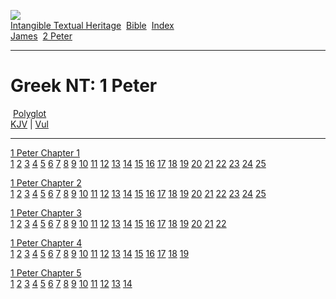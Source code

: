 [![](../../cdshop/ithlogo.png)](../../index)  
[Intangible Textual Heritage](../../index)  [Bible](../index) 
[Index](index)   
[James](jam)  [2 Peter](pe2)

------------------------------------------------------------------------

# Greek NT: 1 Peter

 [Polyglot](../poly/pe1)  
[KJV](../kjv/pe1) \| [Vul](../vul/pe1)

------------------------------------------------------------------------

[1 Peter Chapter 1](pe1001)  
[1](pe1001.htm#001) [2](pe1001.htm#002) [3](pe1001.htm#003)
[4](pe1001.htm#004) [5](pe1001.htm#005) [6](pe1001.htm#006)
[7](pe1001.htm#007) [8](pe1001.htm#008) [9](pe1001.htm#009)
[10](pe1001.htm#010) [11](pe1001.htm#011) [12](pe1001.htm#012)
[13](pe1001.htm#013) [14](pe1001.htm#014) [15](pe1001.htm#015)
[16](pe1001.htm#016) [17](pe1001.htm#017) [18](pe1001.htm#018)
[19](pe1001.htm#019) [20](pe1001.htm#020) [21](pe1001.htm#021)
[22](pe1001.htm#022) [23](pe1001.htm#023) [24](pe1001.htm#024)
[25](pe1001.htm#025)

[1 Peter Chapter 2](pe1002)  
[1](pe1002.htm#001) [2](pe1002.htm#002) [3](pe1002.htm#003)
[4](pe1002.htm#004) [5](pe1002.htm#005) [6](pe1002.htm#006)
[7](pe1002.htm#007) [8](pe1002.htm#008) [9](pe1002.htm#009)
[10](pe1002.htm#010) [11](pe1002.htm#011) [12](pe1002.htm#012)
[13](pe1002.htm#013) [14](pe1002.htm#014) [15](pe1002.htm#015)
[16](pe1002.htm#016) [17](pe1002.htm#017) [18](pe1002.htm#018)
[19](pe1002.htm#019) [20](pe1002.htm#020) [21](pe1002.htm#021)
[22](pe1002.htm#022) [23](pe1002.htm#023) [24](pe1002.htm#024)
[25](pe1002.htm#025)

[1 Peter Chapter 3](pe1003)  
[1](pe1003.htm#001) [2](pe1003.htm#002) [3](pe1003.htm#003)
[4](pe1003.htm#004) [5](pe1003.htm#005) [6](pe1003.htm#006)
[7](pe1003.htm#007) [8](pe1003.htm#008) [9](pe1003.htm#009)
[10](pe1003.htm#010) [11](pe1003.htm#011) [12](pe1003.htm#012)
[13](pe1003.htm#013) [14](pe1003.htm#014) [15](pe1003.htm#015)
[16](pe1003.htm#016) [17](pe1003.htm#017) [18](pe1003.htm#018)
[19](pe1003.htm#019) [20](pe1003.htm#020) [21](pe1003.htm#021)
[22](pe1003.htm#022)

[1 Peter Chapter 4](pe1004)  
[1](pe1004.htm#001) [2](pe1004.htm#002) [3](pe1004.htm#003)
[4](pe1004.htm#004) [5](pe1004.htm#005) [6](pe1004.htm#006)
[7](pe1004.htm#007) [8](pe1004.htm#008) [9](pe1004.htm#009)
[10](pe1004.htm#010) [11](pe1004.htm#011) [12](pe1004.htm#012)
[13](pe1004.htm#013) [14](pe1004.htm#014) [15](pe1004.htm#015)
[16](pe1004.htm#016) [17](pe1004.htm#017) [18](pe1004.htm#018)
[19](pe1004.htm#019)

[1 Peter Chapter 5](pe1005)  
[1](pe1005.htm#001) [2](pe1005.htm#002) [3](pe1005.htm#003)
[4](pe1005.htm#004) [5](pe1005.htm#005) [6](pe1005.htm#006)
[7](pe1005.htm#007) [8](pe1005.htm#008) [9](pe1005.htm#009)
[10](pe1005.htm#010) [11](pe1005.htm#011) [12](pe1005.htm#012)
[13](pe1005.htm#013) [14](pe1005.htm#014)
